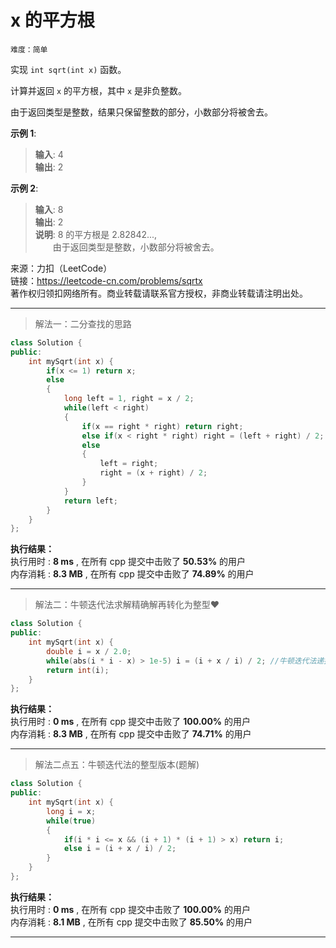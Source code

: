 # x 的平方根 #  
`难度：简单` 

实现 `int sqrt(int x)` 函数。  

计算并返回 `x` 的平方根，其中 `x` 是非负整数。  

由于返回类型是整数，结果只保留整数的部分，小数部分将被舍去。  

**示例 1**:   
>**输入**: 4  
>**输出**: 2  

**示例 2**:   
>**输入**: 8  
>**输出**: 2  
>**说明**: 8 的平方根是 2.82842...,   
>&emsp;&emsp;由于返回类型是整数，小数部分将被舍去。

来源：力扣（LeetCode）  
链接：https://leetcode-cn.com/problems/sqrtx  
著作权归领扣网络所有。商业转载请联系官方授权，非商业转载请注明出处。  

---  
>解法一：二分查找的思路  

```C++
class Solution {
public:
    int mySqrt(int x) {
        if(x <= 1) return x;
        else
        {
            long left = 1, right = x / 2;
            while(left < right)
            {
                if(x == right * right) return right;
                else if(x < right * right) right = (left + right) / 2;
                else
                {
                    left = right;
                    right = (x + right) / 2;
                }
            }
            return left;
        }
    }
};
```  

**执行结果：**  
执行用时 : **8 ms** , 在所有 cpp 提交中击败了 **50.53%** 的用户  
内存消耗 : **8.3 MB** , 在所有 cpp 提交中击败了 **74.89%** 的用户  

---  
>解法二：牛顿迭代法求解精确解再转化为整型❤  

```C++
class Solution {
public:
    int mySqrt(int x) {
        double i = x / 2.0;
        while(abs(i * i - x) > 1e-5) i = (i + x / i) / 2; //牛顿迭代法递推公式
        return int(i);
    }
};
```  

**执行结果：**  
执行用时 : **0 ms** , 在所有 cpp 提交中击败了 **100.00%** 的用户  
内存消耗 : **8.3 MB** , 在所有 cpp 提交中击败了 **74.71%** 的用户  

---  
>解法二点五：牛顿迭代法的整型版本(题解)  

```C++
class Solution {
public:
    int mySqrt(int x) {
        long i = x;
        while(true)
        {
            if(i * i <= x && (i + 1) * (i + 1) > x) return i;
            else i = (i + x / i) / 2;
        }
    }
};
```  

**执行结果：**  
执行用时 : **0 ms** , 在所有 cpp 提交中击败了 **100.00%** 的用户  
内存消耗 : **8.1 MB** , 在所有 cpp 提交中击败了 **85.50%** 的用户  

---  